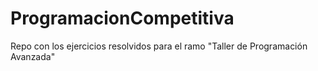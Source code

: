 # ProgramacionCompetitiva

Repo con los ejercicios resolvidos para el ramo "Taller de Programación Avanzada"
